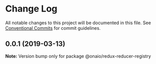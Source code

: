 # Change Log

All notable changes to this project will be documented in this file.
See [Conventional Commits](https://conventionalcommits.org) for commit guidelines.

## 0.0.1 (2019-03-13)

**Note:** Version bump only for package @onaio/redux-reducer-registry
